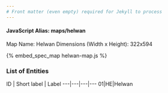```yaml
---
# Front matter (even empty) required for Jekyll to process
---
```


#### JavaScript Alias: maps/helwan

Map Name: Helwan
Dimensions (Width x Height): 322x594



{% embed_spec_map helwan-map.js %}

### List of Entities

ID | Short label | Label
---|---|---|---
01|HE|Helwan

